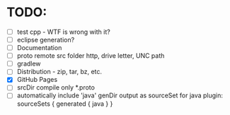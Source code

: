 TODO:
=======

- [ ] test cpp - WTF is wrong with it?
- [ ] eclipse generation?
- [ ] Documentation
- [ ] proto remote src folder http, drive letter, UNC path
- [ ] gradlew
- [ ] Distribution - zip, tar, bz, etc.
- [x] GitHub Pages
- [ ] srcDir compile only *.proto
- [ ] automatically include 'java' genDir output as sourceSet for java plugin:
  sourceSets {
      generated {
          java
      }
  }
